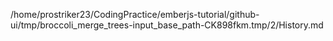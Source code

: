 /home/prostriker23/CodingPractice/emberjs-tutorial/github-ui/tmp/broccoli_merge_trees-input_base_path-CK898fkm.tmp/2/History.md